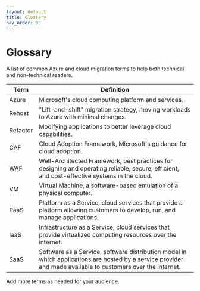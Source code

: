 ```yaml
---
layout: default
title: Glossary
nav_order: 99
---
```


# Glossary

A list of common Azure and cloud migration terms to help both technical and non-technical readers.

| Term | Definition |
|------|------------|
| Azure | Microsoft's cloud computing platform and services. |
| Rehost | "Lift-and-shift" migration strategy, moving workloads to Azure with minimal changes. |
| Refactor | Modifying applications to better leverage cloud capabilities. |
| CAF | Cloud Adoption Framework, Microsoft's guidance for cloud adoption. |
| WAF | Well-Architected Framework, best practices for designing and operating reliable, secure, efficient, and cost-effective systems in the cloud. |
| VM | Virtual Machine, a software-based emulation of a physical computer. |
| PaaS | Platform as a Service, cloud services that provide a platform allowing customers to develop, run, and manage applications. |
| IaaS | Infrastructure as a Service, cloud services that provide virtualized computing resources over the internet. |
| SaaS | Software as a Service, software distribution model in which applications are hosted by a service provider and made available to customers over the internet. |

Add more terms as needed for your audience.
